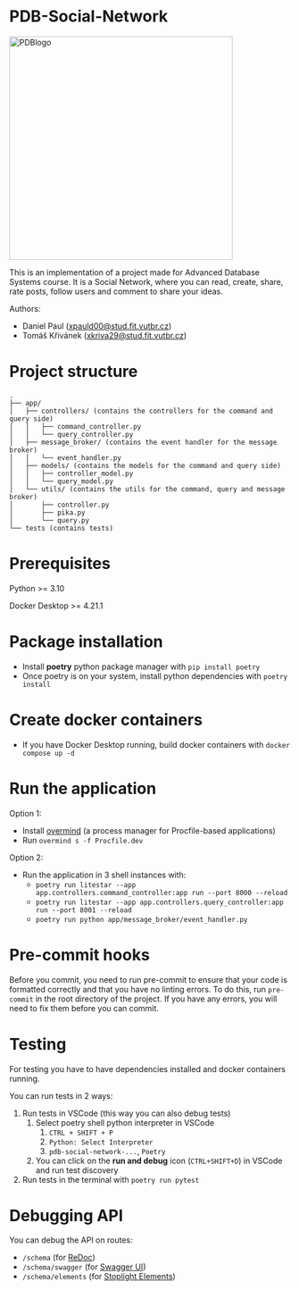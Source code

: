 # PDB-Social-Network

<img src="https://github.com/XDanielPaul/PDB-Social-Network/assets/47739921/2f7b46f7-bded-4b76-b6a1-7dfdb683b304" alt="PDBlogo" width="400px" height="400px">

This is an implementation of a project made for Advanced Database Systems course. It is a Social Network, where you can read, create, share, rate posts, follow users and comment to share your ideas.

Authors:

-   Daniel Paul (xpauld00@stud.fit.vutbr.cz)
-   Tomáš Křivánek (xkriva29@stud.fit.vutbr.cz)

# Project structure

```
.
├── app/
│   ├── controllers/ (contains the controllers for the command and query side)
│   │   ├── command_controller.py
│   │   └── query_controller.py
│   ├── message_broker/ (contains the event handler for the message broker)
│   │   └── event_handler.py
│   ├── models/ (contains the models for the command and query side)
│   │   ├── controller_model.py
│   │   └── query_model.py
│   └── utils/ (contains the utils for the command, query and message broker)
│       ├── controller.py
│       ├── pika.py
│       └── query.py
└── tests (contains tests)
```

# Prerequisites

Python >= 3.10

Docker Desktop >= 4.21.1

# Package installation

-   Install **poetry** python package manager with `pip install poetry`
-   Once poetry is on your system, install python dependencies with `poetry install`

# Create docker containers

-   If you have Docker Desktop running, build docker containers with `docker compose up -d`

# Run the application

Option 1:

-   Install [overmind](https://github.com/DarthSim/overmind) (a process manager for Procfile-based applications)
-   Run `overmind s -f Procfile.dev`

Option 2:

-   Run the application in 3 shell instances with:
    -   `poetry run litestar --app app.controllers.command_controller:app run --port 8000 --reload`
    -   `poetry run litestar --app app.controllers.query_controller:app run --port 8001 --reload`
    -   `poetry run python app/message_broker/event_handler.py`

# Pre-commit hooks

Before you commit, you need to run pre-commit to ensure that your code is formatted correctly and that you have no linting errors. To do this, run `pre-commit` in the root directory of the project. If you have any errors, you will need to fix them before you can commit.

# Testing

For testing you have to have dependencies installed and docker containers running.

You can run tests in 2 ways:

1. Run tests in VSCode (this way you can also debug tests)
    1. Select poetry shell python interpreter in VSCode
        1. `CTRL + SHIFT + P`
        2. `Python: Select Interpreter`
        3. `pdb-social-network-...`, `Poetry`
    2. You can click on the **run and debug** icon (`CTRL+SHIFT+D`) in VSCode and run test discovery
2. Run tests in the terminal with `poetry run pytest`

# Debugging API

You can debug the API on routes:

-   `/schema` (for [ReDoc](https://redocly.com/redoc))
-   `/schema/swagger` (for [Swagger UI](https://swagger.io/))
-   `/schema/elements` (for [Stoplight Elements](https://stoplight.io/open-source/elements/))
